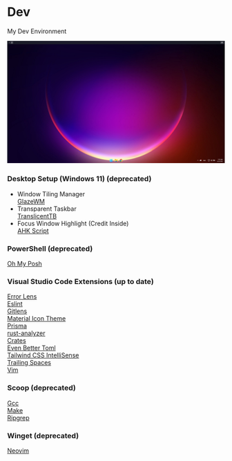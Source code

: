 # Dev
My Dev Environment

![Desktop](/images/desktop.png)

### Desktop Setup (Windows 11) (deprecated)
- Window Tiling Manager\
[GlazeWM](https://github.com/lars-berger/GlazeWM)
- Transparent Taskbar\
[TranslicentTB](https://www.microsoft.com/store/productId/9PF4KZ2VN4W9)
- Focus Window Highlight (Credit Inside)\
[AHK Script](/AutoHotkey/focus-window.ahk)

### PowerShell (deprecated)
[Oh My Posh](https://ohmyposh.dev/)

### Visual Studio Code Extensions (up to date)
[Error Lens](https://marketplace.visualstudio.com/items?itemName=usernamehw.errorlens) \
[Eslint](https://marketplace.visualstudio.com/items?itemName=dbaeumer.vscode-eslint) \
[Gitlens](https://marketplace.visualstudio.com/items?itemName=eamodio.gitlens) \
[Material Icon Theme](https://marketplace.visualstudio.com/items?itemName=PKief.material-icon-theme) \
[Prisma](https://marketplace.visualstudio.com/items?itemName=Prisma.prisma) \
[rust-analyzer](https://marketplace.visualstudio.com/items?itemName=rust-lang.rust-analyzer) \
[Crates](https://marketplace.visualstudio.com/items?itemName=serayuzgur.crates) \
[Even Better Toml](https://marketplace.visualstudio.com/items?itemName=tamasfe.even-better-toml) \
[Tailwind CSS IntelliSense](https://marketplace.visualstudio.com/items?itemName=bradlc.vscode-tailwindcss) \
[Trailing Spaces](https://marketplace.visualstudio.com/items?itemName=shardulm94.trailing-spaces) \
[Vim](https://marketplace.visualstudio.com/items?itemName=vscodevim.vim)

### Scoop (deprecated)
[Gcc](https://scoop.sh/#/apps?q=gcc&s=0&d=1&o=true) \
[Make](https://scoop.sh/#/apps?q=make&s=0&d=1&o=true) \
[Ripgrep](https://scoop.sh/#/apps?q=ripgrep&s=0&d=1&o=true)

### Winget (deprecated)
[Neovim](https://winstall.app/apps/Neovim.Neovim)
